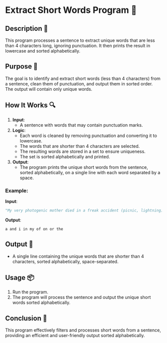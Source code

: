 # Extract Short Words Program 📝

## Description 📝

This program processes a sentence to extract unique words that are less than 4 characters long, ignoring punctuation.
It then prints the result in lowercase and sorted alphabetically.

## Purpose 🎯

The goal is to identify and extract short words (less than 4 characters) from a sentence, clean them of punctuation, and output them in sorted order.
The output will contain only unique words.

## How It Works 🔍

1. **Input**:
    - A sentence with words that may contain punctuation marks.
2. **Logic**:
    - Each word is cleaned by removing punctuation and converting it to lowercase.
    - The words that are shorter than 4 characters are selected.
    - The resulting words are stored in a set to ensure uniqueness.
    - The set is sorted alphabetically and printed.
3. **Output**:
    - The program prints the unique short words from the sentence, sorted alphabetically, on a single line with each word separated by a space.

### Example:

**Input**:

```python
"My very photogenic mother died in a freak accident (picnic, lightning) when I was three..."
```

**Output**:

```
a and i in my of on or the
```

## Output 📜

-   A single line containing the unique words that are shorter than 4 characters, sorted alphabetically, space-separated.

## Usage 📦

1. Run the program.
2. The program will process the sentence and output the unique short words sorted alphabetically.

## Conclusion 🚀

This program effectively filters and processes short words from a sentence, providing an efficient and user-friendly output sorted alphabetically.
